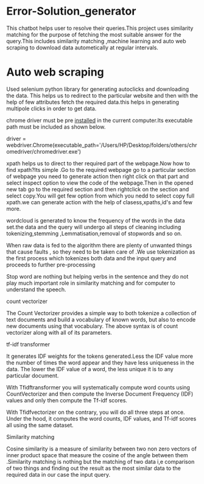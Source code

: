 # Error-Solution_generator

This chatbot helps user to resolve their queries.This project uses similarity matching for the purpose of fetching the most suitable answer for the query.This includes similarity matching ,machine learning  and auto web scraping to download data autometically at regular intervals.

# Auto web scraping

Used selenium python library for generating autoclicks and downloading the data. This helps us to redirect to the particular website and then with the help of few attributes fetch the required data.this helps in generating multipole clicks in order to get data.


chrome driver must be pre [installed](https://chromedriver.chromium.org/downloads) in the current  computer.Its executable path must be included as shown below.



driver = webdriver.Chrome(executable_path='/Users/HP/Desktop/folders/others/chromedriver/chromedriver.exe')

xpath helps us to direct to ther required part of the webpage.Now how to find xpath?Its simple .Go to the required webpage go to a particular section of webpage you need to generate action then right click on that part and select inspect option to view the code of the webpage.Then in the opened new tab go to the required section and then rightclick on the section and select copy.You will get few option from which you nedd to select copy full xpath.we can generate action with the help of clasess,xpaths,id's and few more.

wordcloud is generated to know the  frequency of the words in the data set.the data and the query will undergo all steps of cleaning including tokenizing,stemming ,Lemmatisation,removal of stopwords and so on.

 When raw data is fed to the algorithm there are plenty of unwanted things that cause faults , so they need to be taken care of .We use tokenization as the first process which tokenizes both data and the input query and proceeds to further pre-processing

Stop word are nothing but  helping verbs in the sentence and they do not play much important role in similarity matching and for computer to understand the speech.


count vectorizer

The Count Vectorizer provides a simple way to both tokenize a collection of text documents and build a vocabulary of known words, but also to encode new documents using that vocabulary. The above syntax is of count vectorizer along with all of its parameters.


tf-idf transformer

It generates IDF weights for the tokens generated.Less the IDF value more the number of times the word appear and they have less uniqueness in the data. The lower the IDF value of a word, the less unique it is to any particular document.

With Tfidftransformer you will systematically compute word counts using CountVectorizer and then compute the Inverse Document Frequency (IDF) values and only then compute the Tf-idf scores.

With Tfidfvectorizer on the contrary, you will do all three steps at once. Under the hood, it computes the word counts, IDF values, and Tf-idf scores all using the same dataset.


Similarity matching


 Cosine similarity is a measure of similarity between two non zero vectors of inner product space that measure the cosine of the angle between them .Similarity matching is nothing but the matching of two data i,e comparison of two things and finding out the result as the most similar data to the required data in our case the input query.

